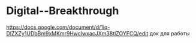# Digital--Breakthrough
https://docs.google.com/document/d/1iq-DlZXZy1UDbBm9xMKmr9HwclwxacJXm38tlZOYFCQ/edit док для работы
